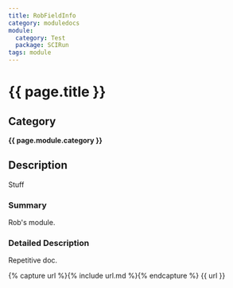 ```yaml
---
title: RobFieldInfo
category: moduledocs
module:
  category: Test
  package: SCIRun
tags: module
---
```


# {{ page.title }}

## Category

**{{ page.module.category }}**

## Description
Stuff

### Summary
Rob's module.

### Detailed Description
Repetitive doc. 

{% capture url %}{% include url.md %}{% endcapture %}
{{ url }}
